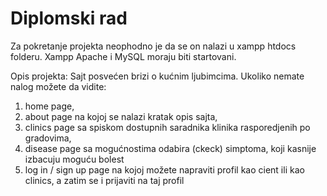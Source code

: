 # Diplomski rad
Za pokretanje projekta neophodno je da se on nalazi u xampp htdocs folderu.
Xampp Apache i MySQL moraju biti startovani.

Opis projekta:
Sajt posvećen brizi o kućnim ljubimcima. Ukoliko nemate nalog možete da vidite:
1. home page,
2. about page na kojoj se nalazi kratak opis sajta,
3. clinics page sa spiskom dostupnih saradnika klinika rasporedjenih po gradovima,
4. disease page sa mogućnostima odabira (ckeck) simptoma, koji kasnije izbacuju moguću bolest
5. log in / sign up page na kojoj možete napraviti profil kao cient ili kao clinics, a zatim se i prijaviti na taj profil

